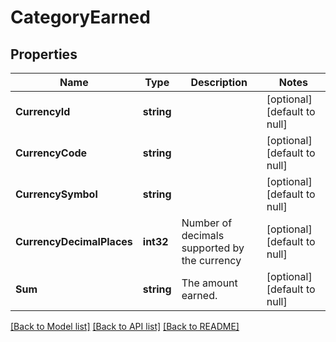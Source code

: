 # CategoryEarned

## Properties
Name | Type | Description | Notes
------------ | ------------- | ------------- | -------------
**CurrencyId** | **string** |  | [optional] [default to null]
**CurrencyCode** | **string** |  | [optional] [default to null]
**CurrencySymbol** | **string** |  | [optional] [default to null]
**CurrencyDecimalPlaces** | **int32** | Number of decimals supported by the currency | [optional] [default to null]
**Sum** | **string** | The amount earned. | [optional] [default to null]

[[Back to Model list]](../README.md#documentation-for-models) [[Back to API list]](../README.md#documentation-for-api-endpoints) [[Back to README]](../README.md)

